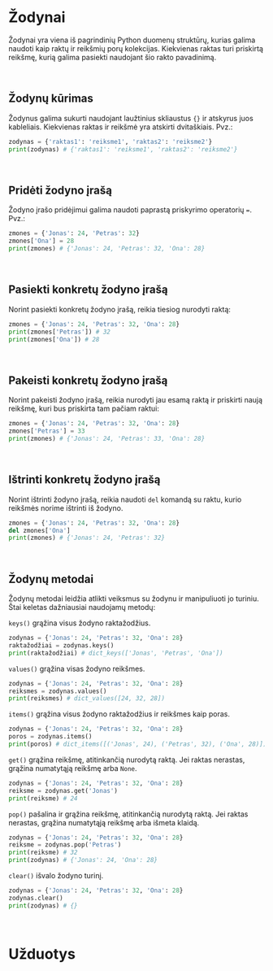 # Žodynai

Žodynai yra viena iš pagrindinių Python duomenų struktūrų, kurias galima naudoti kaip raktų ir reikšmių porų kolekcijas. Kiekvienas raktas turi priskirtą reikšmę, kurią galima pasiekti naudojant šio rakto pavadinimą.

<br>

## Žodynų kūrimas

Žodynus galima sukurti naudojant laužtinius skliaustus `{}` ir atskyrus juos kableliais. Kiekvienas raktas ir reikšmė yra atskirti dvitaškiais. Pvz.:

```Python
zodynas = {'raktas1': 'reiksme1', 'raktas2': 'reiksme2'}
print(zodynas) # {'raktas1': 'reiksme1', 'raktas2': 'reiksme2'}
```

<br>

## Pridėti žodyno įrašą

Žodyno įrašo pridėjimui galima naudoti paprastą priskyrimo operatorių `=`. Pvz.:

```Python
zmones = {'Jonas': 24, 'Petras': 32}
zmones['Ona'] = 28
print(zmones) # {'Jonas': 24, 'Petras': 32, 'Ona': 28}

```

<br>

## Pasiekti konkretų žodyno įrašą

Norint pasiekti konkretų žodyno įrašą, reikia tiesiog nurodyti raktą:

```Python
zmones = {'Jonas': 24, 'Petras': 32, 'Ona': 28}
print(zmones['Petras']) # 32
print(zmones['Ona']) # 28
```

<br>

## Pakeisti konkretų žodyno įrašą

Norint pakeisti žodyno įrašą, reikia nurodyti jau esamą raktą ir priskirti naują reikšmę, kuri bus priskirta tam pačiam raktui:

```Python
zmones = {'Jonas': 24, 'Petras': 32, 'Ona': 28}
zmones['Petras'] = 33
print(zmones) # {'Jonas': 24, 'Petras': 33, 'Ona': 28}

```

<br>

## Ištrinti konkretų žodyno įrašą

Norint ištrinti žodyno įrašą, reikia naudoti `del` komandą su raktu, kurio reikšmės norime ištrinti iš žodyno.

```Python
zmones = {'Jonas': 24, 'Petras': 32, 'Ona': 28}
del zmones['Ona']
print(zmones) # {'Jonas': 24, 'Petras': 32}
```

<br>

## Žodynų metodai

Žodynų metodai leidžia atlikti veiksmus su žodynu ir manipuliuoti jo turiniu. Štai keletas dažniausiai naudojamų metodų:

`keys()` grąžina visus žodyno raktažodžius.

```Python
zodynas = {'Jonas': 24, 'Petras': 32, 'Ona': 28}
raktažodžiai = zodynas.keys()
print(raktažodžiai) # dict_keys(['Jonas', 'Petras', 'Ona'])
```

`values()` grąžina visas žodyno reikšmes.

```Python
zodynas = {'Jonas': 24, 'Petras': 32, 'Ona': 28}
reiksmes = zodynas.values()
print(reiksmes) # dict_values([24, 32, 28])
```

`items()` grąžina visus žodyno raktažodžius ir reikšmes kaip poras.

```Python
zodynas = {'Jonas': 24, 'Petras': 32, 'Ona': 28}
poros = zodynas.items()
print(poros) # dict_items([('Jonas', 24), ('Petras', 32), ('Ona', 28)])
```

`get()` grąžina reikšmę, atitinkančią nurodytą raktą. Jei raktas nerastas, grąžina numatytąją reikšmę arba `None`.

```Python
zodynas = {'Jonas': 24, 'Petras': 32, 'Ona': 28}
reiksme = zodynas.get('Jonas')
print(reiksme) # 24
```

`pop()` pašalina ir grąžina reikšmę, atitinkančią nurodytą raktą. Jei raktas nerastas, grąžina numatytąją reikšmę arba išmeta klaidą.

```Python
zodynas = {'Jonas': 24, 'Petras': 32, 'Ona': 28}
reiksme = zodynas.pop('Petras')
print(reiksme) # 32
print(zodynas) # {'Jonas': 24, 'Ona': 28}
```

`clear()` išvalo žodyno turinį.

```Python
zodynas = {'Jonas': 24, 'Petras': 32, 'Ona': 28}
zodynas.clear()
print(zodynas) # {}
```

<br>

# Užduotys